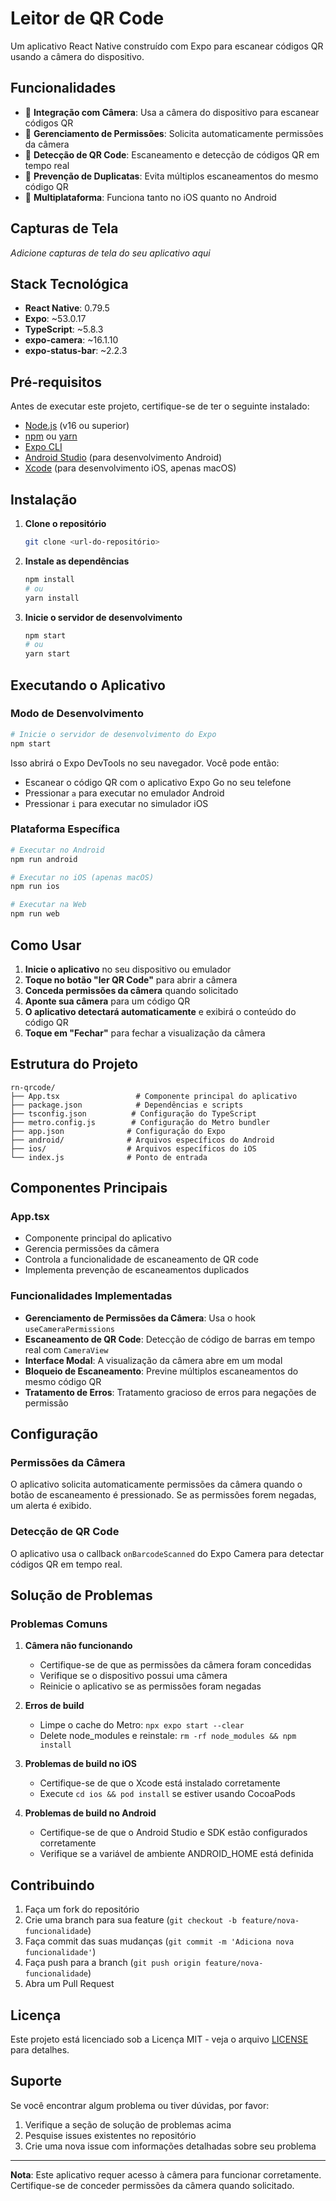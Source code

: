 # Leitor de QR Code

Um aplicativo React Native construído com Expo para escanear códigos QR usando a câmera do dispositivo.

## Funcionalidades

- 📱 **Integração com Câmera**: Usa a câmera do dispositivo para escanear códigos QR
- 🔐 **Gerenciamento de Permissões**: Solicita automaticamente permissões da câmera
- 🎯 **Detecção de QR Code**: Escaneamento e detecção de códigos QR em tempo real
- 🚫 **Prevenção de Duplicatas**: Evita múltiplos escaneamentos do mesmo código QR
- 📱 **Multiplataforma**: Funciona tanto no iOS quanto no Android

## Capturas de Tela

*Adicione capturas de tela do seu aplicativo aqui*

## Stack Tecnológica

- **React Native**: 0.79.5
- **Expo**: ~53.0.17
- **TypeScript**: ~5.8.3
- **expo-camera**: ~16.1.10
- **expo-status-bar**: ~2.2.3

## Pré-requisitos

Antes de executar este projeto, certifique-se de ter o seguinte instalado:

- [Node.js](https://nodejs.org/) (v16 ou superior)
- [npm](https://www.npmjs.com/) ou [yarn](https://yarnpkg.com/)
- [Expo CLI](https://docs.expo.dev/get-started/installation/)
- [Android Studio](https://developer.android.com/studio) (para desenvolvimento Android)
- [Xcode](https://developer.apple.com/xcode/) (para desenvolvimento iOS, apenas macOS)

## Instalação

1. **Clone o repositório**
   ```bash
   git clone <url-do-repositório>
   ```

2. **Instale as dependências**
   ```bash
   npm install
   # ou
   yarn install
   ```

3. **Inicie o servidor de desenvolvimento**
   ```bash
   npm start
   # ou
   yarn start
   ```

## Executando o Aplicativo

### Modo de Desenvolvimento

```bash
# Inicie o servidor de desenvolvimento do Expo
npm start
```

Isso abrirá o Expo DevTools no seu navegador. Você pode então:
- Escanear o código QR com o aplicativo Expo Go no seu telefone
- Pressionar `a` para executar no emulador Android
- Pressionar `i` para executar no simulador iOS

### Plataforma Específica

```bash
# Executar no Android
npm run android

# Executar no iOS (apenas macOS)
npm run ios

# Executar na Web
npm run web
```

## Como Usar

1. **Inicie o aplicativo** no seu dispositivo ou emulador
2. **Toque no botão "ler QR Code"** para abrir a câmera
3. **Conceda permissões da câmera** quando solicitado
4. **Aponte sua câmera** para um código QR
5. **O aplicativo detectará automaticamente** e exibirá o conteúdo do código QR
6. **Toque em "Fechar"** para fechar a visualização da câmera

## Estrutura do Projeto

```
rn-qrcode/
├── App.tsx                 # Componente principal do aplicativo
├── package.json            # Dependências e scripts
├── tsconfig.json          # Configuração do TypeScript
├── metro.config.js        # Configuração do Metro bundler
├── app.json              # Configuração do Expo
├── android/              # Arquivos específicos do Android
├── ios/                  # Arquivos específicos do iOS
└── index.js              # Ponto de entrada
```

## Componentes Principais

### App.tsx
- Componente principal do aplicativo
- Gerencia permissões da câmera
- Controla a funcionalidade de escaneamento de QR code
- Implementa prevenção de escaneamentos duplicados

### Funcionalidades Implementadas
- **Gerenciamento de Permissões da Câmera**: Usa o hook `useCameraPermissions`
- **Escaneamento de QR Code**: Detecção de código de barras em tempo real com `CameraView`
- **Interface Modal**: A visualização da câmera abre em um modal
- **Bloqueio de Escaneamento**: Previne múltiplos escaneamentos do mesmo código QR
- **Tratamento de Erros**: Tratamento gracioso de erros para negações de permissão

## Configuração

### Permissões da Câmera
O aplicativo solicita automaticamente permissões da câmera quando o botão de escaneamento é pressionado. Se as permissões forem negadas, um alerta é exibido.

### Detecção de QR Code
O aplicativo usa o callback `onBarcodeScanned` do Expo Camera para detectar códigos QR em tempo real.

## Solução de Problemas

### Problemas Comuns

1. **Câmera não funcionando**
   - Certifique-se de que as permissões da câmera foram concedidas
   - Verifique se o dispositivo possui uma câmera
   - Reinicie o aplicativo se as permissões foram negadas

2. **Erros de build**
   - Limpe o cache do Metro: `npx expo start --clear`
   - Delete node_modules e reinstale: `rm -rf node_modules && npm install`

3. **Problemas de build no iOS**
   - Certifique-se de que o Xcode está instalado corretamente
   - Execute `cd ios && pod install` se estiver usando CocoaPods

4. **Problemas de build no Android**
   - Certifique-se de que o Android Studio e SDK estão configurados corretamente
   - Verifique se a variável de ambiente ANDROID_HOME está definida

## Contribuindo

1. Faça um fork do repositório
2. Crie uma branch para sua feature (`git checkout -b feature/nova-funcionalidade`)
3. Faça commit das suas mudanças (`git commit -m 'Adiciona nova funcionalidade'`)
4. Faça push para a branch (`git push origin feature/nova-funcionalidade`)
5. Abra um Pull Request

## Licença

Este projeto está licenciado sob a Licença MIT - veja o arquivo [LICENSE](LICENSE) para detalhes.

## Suporte

Se você encontrar algum problema ou tiver dúvidas, por favor:
1. Verifique a seção de solução de problemas acima
2. Pesquise issues existentes no repositório
3. Crie uma nova issue com informações detalhadas sobre seu problema

---

**Nota**: Este aplicativo requer acesso à câmera para funcionar corretamente. Certifique-se de conceder permissões da câmera quando solicitado. 
